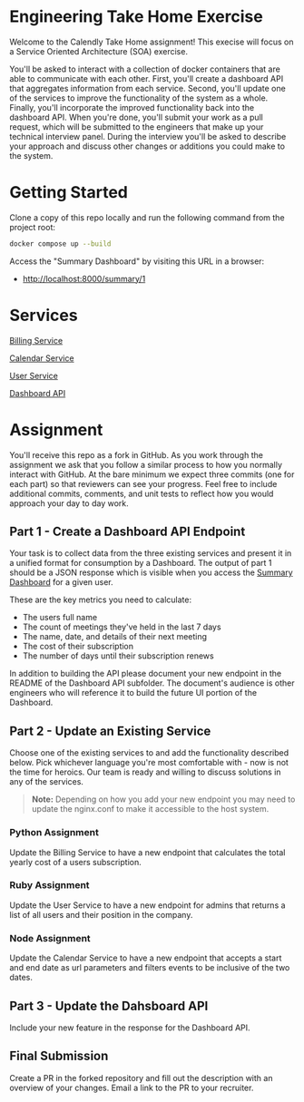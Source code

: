 # Engineering Take Home Exercise

Welcome to the Calendly Take Home assignment! This execise will focus on a Service Oriented Architecture (SOA) exercise.

You'll be asked to interact with a collection of docker containers that are able to communicate with each other. First, you'll create a dashboard API that aggregates information from each service. Second, you'll update one of the services to improve the functionality of the system as a whole. Finally, you'll incorporate the improved functionality back into the dashboard API. When you're done, you'll submit your work as a pull request, which will be submitted to the engineers that make up your technical interview panel. During the interview you'll be asked to describe your approach and discuss other changes or additions you could make to the system.

# Getting Started

Clone a copy of this repo locally and run the following command from the project root:
```sh
docker compose up --build
```

Access the "Summary Dashboard" by visiting this URL in a browser: 
 - [http://localhost:8000/summary/1](http://localhost:8000/summary/1)

# Services

[Billing Service](billing-service/README.md)

[Calendar Service](calendar-service/README.md)

[User Service](user-service/README.md)

[Dashboard API](dashboard-api/README.md)

# Assignment

You'll receive this repo as a fork in GitHub. As you work through the assignment we ask that you follow a similar process to how you normally interact with GitHub. At the bare minimum we expect three commits (one for each part) so that reviewers can see your progress. Feel free to include additional commits, comments, and unit tests to reflect how you would approach your day to day work.

## Part 1 - Create a Dashboard API Endpoint

Your task is to collect data from the three existing services and present it in a unified format for consumption by a Dashboard. The output of part 1 should be a JSON response which is visible when you access the [Summary Dashboard](http://localhost:8000/summary/1) for a given user. 

These are the key metrics you need to calculate:
* The users full name
* The count of meetings they've held in the last 7 days
* The name, date, and details of their next meeting
* The cost of their subscription
* The number of days until their subscription renews

In addition to building the API please document your new endpoint in the README of the Dashboard API subfolder. The document's audience is other engineers who will reference it to build the future UI portion of the Dashboard.

## Part 2 - Update an Existing Service

Choose one of the existing services to and add the functionality described below. Pick whichever language you're most comfortable with - now is not the time for heroics. Our team is ready and willing to discuss solutions in any of the services.

> **Note:** Depending on how you add your new endpoint you may need to update the nginx.conf to make it accessible to the host system.

### Python Assignment

Update the Billing Service to have a new endpoint that calculates the total yearly cost of a users subscription.

### Ruby Assignment

Update the User Service to have a new endpoint for admins that returns a list of all users and their position in the company.

### Node Assignment

Update the Calendar Service to have a new endpoint that accepts a start and end date as url parameters and filters events to be inclusive of the two dates.

## Part 3 - Update the Dahsboard API

Include your new feature in the response for the Dashboard API.

## Final Submission

Create a PR in the forked repository and fill out the description with an overview of your changes. Email a link to the PR to your recruiter.
